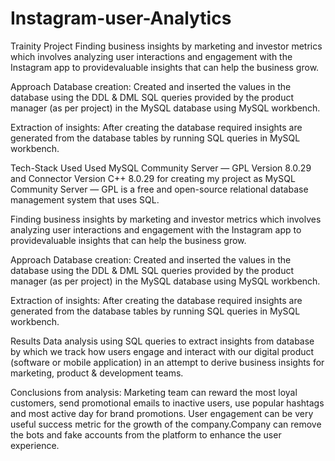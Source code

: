 # Instagram-user-Analytics
 Trainity Project
Finding business insights by marketing and investor metrics which involves analyzing
user interactions and engagement with the Instagram app to providevaluable insights 
that can help the business grow.

Approach
Database creation: Created and inserted the values in the database using the DDL & DML SQL 
queries provided by the product manager (as per project) in the MySQL database using MySQL workbench.

Extraction of insights: 
After creating the database required insights are generated from the database tables by running SQL 
queries in MySQL workbench.

Tech-Stack Used
Used MySQL Community Server — GPL Version 8.0.29 and Connector Version C++ 8.0.29 for creating my
project as MySQL Community Server — GPL is a free and open-source relational database management 
system that uses SQL.

Finding business insights by marketing and investor metrics which involves analyzing
user interactions and engagement with the Instagram app to providevaluable insights 
that can help the business grow.

Approach
Database creation: Created and inserted the values in the database using the DDL & DML SQL 
queries provided by the product manager (as per project) in the MySQL database using MySQL workbench.

Extraction of insights: 
After creating the database required insights are generated from the database tables by running SQL 
queries in MySQL workbench.

Results
Data analysis using SQL queries to extract insights from database by which we track how users engage and 
interact with our digital product (software or mobile application) in an attempt to derive business insights 
for marketing, product & development teams.

Conclusions from analysis:
Marketing team can reward the most loyal customers, send promotional emails to inactive users, use popular 
hashtags and most active day for brand promotions. User engagement can be very useful success metric for 
the growth of the company.Company can remove the bots and fake accounts from the platform to enhance the user 
experience.
